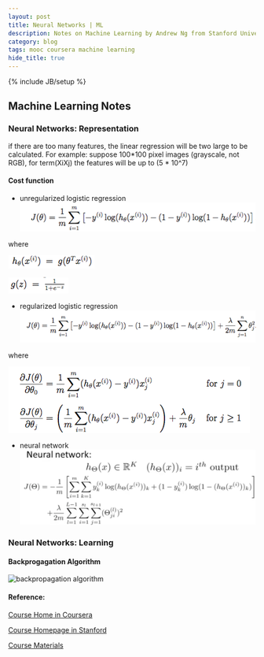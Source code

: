 ```yaml
---
layout: post
title: Neural Networks | ML
description: Notes on Machine Learning by Andrew Ng from Stanford University
category: blog
tags: mooc coursera machine learning
hide_title: true
---
```

{% include JB/setup %}

## Machine Learning Notes 

### Neural Networks: Representation

if there are too many features, the linear regression will be two large to be calculated. For example: suppose 100*100 pixel images (grayscale, not RGB), for term(XiXj) the features will be up to (5 * 10^7) 

#### Cost function

+ unregularized logistic regression
![logistic regression(unregularized)](images/ml/logisticregressionunregularized.png)

where

![h(theta) formula](images/ml/lrcosth.png)

![g(z)](images/ml/lrcostg.png)

+ regularized logistic regression
![regularized logistic regression](images/ml/logisticregressionregularized.png)

where

![Theta(j)](images/ml/lrCostR.png)

+ neural network
![neural network cost function](images/ml/nwcostfunction.png)



### Neural Networks: Learning


#### Backprogagation Algorithm

![backpropagation algorithm]()



#### Reference:
[Course Home in Coursera](https://www.coursera.org/learn/machine-learning/home/welcome)

[Course Homepage in Stanford](http://cs229.stanford.edu/)

[Course Materials](http://cs229.stanford.edu/materials.html)

